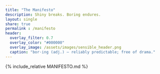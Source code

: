 ```yaml
---
title: "The Manifesto"
description: Shiny breaks. Boring endures.
layout: single
share: true
permalink : /manifesto
header:
  overlay_filter: 0.7
  overlay_color: "#000000"
  overlay_image: /assets/images/sensible_header.png
  caption: "bor·ing (adj.) — reliably predictable; free of drama."
---
```


{% include_relative MANIFESTO.md %}